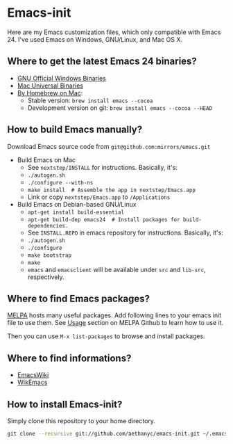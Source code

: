 # Emacs-init #

Here are my Emacs customization files, which only compatible with
Emacs 24. I've used Emacs on Windows, GNU/Linux, and Mac OS X.

## Where to get the latest Emacs 24 binaries? ##

* [GNU Official Windows Binaries](http://ftp.gnu.org/gnu/emacs/windows/)
* [Mac Universal Binaries](http://emacsformacosx.com/)
* [By Homebrew on Mac](https://github.com/mxcl/homebrew/blob/master/Library/Formula/emacs.rb):
  * Stable version: `brew install emacs --cocoa`
  * Development version on git: `brew install emacs --cocoa --HEAD`

## How to build Emacs manually?
Download Emacs source code from ```git@github.com:mirrors/emacs.git```

* Build Emacs on Mac
  * See ```nextstep/INSTALL``` for instructions. Basically, it's:
  * ```./autogen.sh```
  * ```./configure --with-ns```
  * ```make install  # Assemble the app in nextstep/Emacs.app```
  * Link or copy ```nextstep/Emacs.app``` to ```/Applications```
* Build Emacs on Debian-based GNU/Linux
  * ```apt-get install build-essential```
  * ```apt-get build-dep emacs24  # Install packages for build-dependencies.```
  * See ```INSTALL.REPO``` in emacs repository for instructions. Basically, it's:
  * ```./autogen.sh```
  * ```./configure```
  * ```make bootstrap```
  * ```make```
  * ```emacs``` and ```emacsclient``` will be available under ```src``` and ```lib-src```, respectively.

## Where to find Emacs packages? ##

[MELPA](http://melpa.milkbox.net/) hosts many useful packages. Add
following lines to your emacs init file to use them.  See
[Usage](https://github.com/milkypostman/melpa) section on MELPA Github
to learn how to use it.

Then you can use `M-x list-packages` to browse and install packages.

## Where to find informations? ##

* [EmacsWiki](http://www.emacswiki.org/)
* [WikEmacs](http://wikemacs.org/)


## How to install Emacs-init? ##

Simply clone this repository to your home directory.

```bash
git clone --recursive git://github.com/aethanyc/emacs-init.git ~/.emacs.d
```
